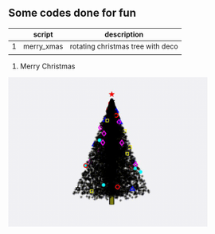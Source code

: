 ## Some codes done for fun


|   | script     | description                       |
|---|------------|-----------------------------------|
| 1 | merry_xmas | rotating christmas tree with deco |
|   |            |                                   |

1. Merry Christmas

<img src="https://github.com/doscsy12/general_coding_stuff/blob/main/myXmasTree.gif" width="400">